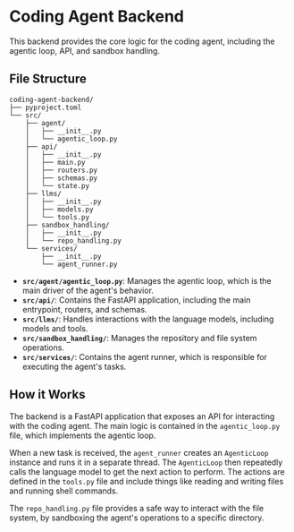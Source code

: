 # Coding Agent Backend

This backend provides the core logic for the coding agent, including the agentic loop, API, and sandbox handling.

## File Structure
```
coding-agent-backend/
├── pyproject.toml
└── src/
    ├── agent/
    │   ├── __init__.py
    │   └── agentic_loop.py
    ├── api/
    │   ├── __init__.py
    │   ├── main.py
    │   ├── routers.py
    │   ├── schemas.py
    │   └── state.py
    ├── llms/
    │   ├── __init__.py
    │   ├── models.py
    │   └── tools.py
    ├── sandbox_handling/
    │   ├── __init__.py
    │   └── repo_handling.py
    └── services/
        ├── __init__.py
        └── agent_runner.py
```

- **`src/agent/agentic_loop.py`**: Manages the agentic loop, which is the main driver of the agent's behavior.
- **`src/api/`**: Contains the FastAPI application, including the main entrypoint, routers, and schemas.
- **`src/llms/`**: Handles interactions with the language models, including models and tools.
- **`src/sandbox_handling/`**: Manages the repository and file system operations.
- **`src/services/`**: Contains the agent runner, which is responsible for executing the agent's tasks.

## How it Works

The backend is a FastAPI application that exposes an API for interacting with the coding agent. The main logic is contained in the `agentic_loop.py` file, which implements the agentic loop.

When a new task is received, the `agent_runner` creates an `AgenticLoop` instance and runs it in a separate thread. The `AgenticLoop` then repeatedly calls the language model to get the next action to perform. The actions are defined in the `tools.py` file and include things like reading and writing files and running shell commands.

The `repo_handling.py` file provides a safe way to interact with the file system, by sandboxing the agent's operations to a specific directory.
